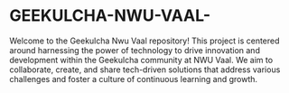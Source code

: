 # GEEKULCHA-NWU-VAAL-
Welcome to the Geekulcha Nwu Vaal repository! This project is centered around harnessing the power of technology to drive innovation and development within the Geekulcha community at NWU Vaal. We aim to collaborate, create, and share tech-driven solutions that address various challenges and foster a culture of continuous learning and growth.
